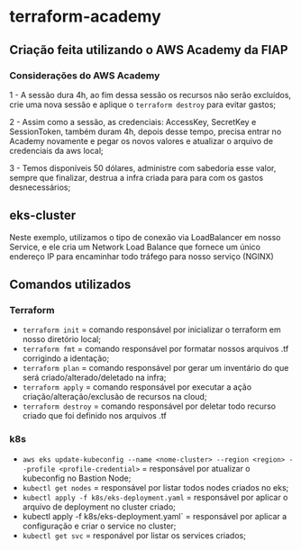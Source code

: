 # terraform-academy

## Criação feita utilizando o AWS Academy da FIAP

### Considerações do AWS Academy

1 - A sessão dura 4h, ao fim dessa sessão os recursos não serão excluídos, crie uma nova sessão e aplique o `terraform destroy` para evitar gastos;

2 - Assim como a sessão, as credenciais: AccessKey, SecretKey e SessionToken, também duram 4h, depois desse tempo, precisa entrar no Academy novamente e pegar os novos valores e atualizar o arquivo de credenciais da aws local;

3 - Temos disponíveis 50 dólares, administre com sabedoria esse valor, sempre que finalizar, destrua a infra criada para para com os gastos desnecessários;

## eks-cluster

Neste exemplo, utilizamos o tipo de conexão via LoadBalancer em nosso Service, e ele cria um Network Load Balance que fornece um único endereço IP para encaminhar todo tráfego para nosso serviço (NGINX)

## Comandos utilizados

### Terraform

- `terraform init` = comando responsável por inicializar o terraform em nosso diretório local;
- `terraform fmt` = comando responsável por formatar nossos arquivos .tf corrigindo a identação;
- `terraform plan` = comando responsável por gerar um inventário do que será criado/alterado/deletado na infra;
- `terraform apply` = comando responsável por executar a ação criação/alteração/exclusão de recursos na cloud;
- `terraform destroy` = comando responsável por deletar todo recurso criado que foi definido nos arquivos .tf

### k8s

- `aws eks update-kubeconfig --name <nome-cluster> --region <region> --profile <profile-credential>` = responsável por atualizar o kubeconfig no Bastion Node;
- `kubectl get nodes` = responsável por listar todos nodes criados no eks;
- `kubectl apply -f k8s/eks-deployment.yaml` = responsável por aplicar o arquivo de deployment no cluster criado;
- kubectl apply -f k8s/eks-deployment.yaml` = responsável por aplicar a configuração e criar o service no cluster;
- `kubectl get svc` = responável por listar os services criados;